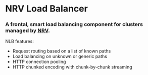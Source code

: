 NRV Load Balancer
===

### A frontal, smart load balancing component for clusters managed by [NRV](https://github.com/wajam/nrv).

NLB features:
- Request routing based on a list of known paths
- Load balancing on unknown or generic paths
- HTTP connection pooling
- HTTP chunked encoding with chunk-by-chunk streaming
